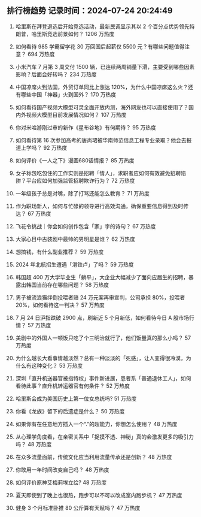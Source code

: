 
## 排行榜趋势 记录时间：2024-07-24 20:24:49
  
  1. 哈里斯在拜登退选后开始竞选活动，最新民调显示其以 2 个百分点优势领先特朗普，哈里斯竞选前景如何？ 1206 万热度
    
  2. 如何看待 985 学霸留学花 30 万回国后起薪仅 5500 元？有哪些问题值得注意？ 694 万热度
    
  3. 小米汽车 7 月第 3 周交付 1500 辆，已连续两周销量下滑，主要受到哪些因素影响？后面会好转吗？ 234 万热度
    
  4. 中国凉席火到法国，外贸订单同比上涨达 120%，为什么中国凉席这么火？还有哪些中国「神器」火到国外？ 170 万热度
    
  5. 如何看待国产视频大模型可灵全面开放内测，海外网友也可以直接使用了？国内外视频大模型目前发展情况如何？ 107 万热度
    
  6. 你对米哈游刚过审的新作《星布谷地》有何期待？ 95 万热度
    
  7. 如何看待第 16 次参加高考的唐尚珺被华南师范信息工程专业录取？他会去报道上学吗？ 92 万热度
    
  8. 如何评价《一人之下》漫画680话情报？ 85 万热度
    
  9. 女子称包吃包住的工作实则是招聘「情人」，求职者应如何有效避免招聘陷阱？平台应如何加强监管招聘欺诈行为？ 72 万热度
    
  10. 一年级孩子总是对嘴，除了打骂还能怎么教育？ 71 万热度
    
  11. 作为职场新人，如何与忙碌的领导进行高效沟通，确保重要信息得到及时传达？ 67 万热度
    
  12. 飞花令挑战｜你会如何创作包含「家」字的诗句？ 67 万热度
    
  13. 大家心目中古装剧中最帅的男明星是谁？ 62 万热度
    
  14. 想搞钱，有什么副业推荐？ 59 万热度
    
  15. 2024 年北航招生遭遇「滑铁卢」了吗？ 59 万热度
    
  16. 韩国超 400 万大学毕业生「躺平」，大企业大幅减少了面向应届生的招聘，暴露出韩国当前存在哪些问题？ 58 万热度
    
  17. 男子被流浪猫绊倒投喂者赔 24 万元案再审宣判，公司承担 80%，投喂者 20%，如何看待这一判决？ 57 万热度
    
  18. 7 月 24 日沪指跌破 2900 点，刷新近 5 个月新低，如何看待今日 A 股市场行情？ 57 万热度
    
  19. 美剧中的外国人一顿饭只吃了个三明治就行了，他们饭量真的那么小吗？ 57 万热度
    
  20. 为什么越长大看事情越淡然？总有一种淡淡的「死感」，让人变得很冷漠，为什么有这种变化？ 53 万热度
    
  21. 深圳「直升机送器官被指特权」事件新进展，患者系「普通退休工人」，如何看待此事？直升机转运器官有何条件？ 52 万热度
    
  22. 哈里斯会成为美国历史上第一位女总统吗? 51 万热度
    
  23. 你看《龙族》留下的后遗症是什么？ 50 万热度
    
  24. 如果你有在任意地方插入一个“.”的超能力，你想怎么使用？ 48 万热度
    
  25. 从心理学角度看，在亲密关系中「捉摸不透、神秘」真的会激发更多的吸引力吗？ 48 万热度
    
  26. 在众多流量面前，传统文化应当利用流量传承还是创新？ 48 万热度
    
  27. 你敢用一年时间改变自己吗？ 48 万热度
    
  28. 如何评价原神艾梅莉埃立绘? 48 万热度
    
  29. 夏天即使到了晚上也很热，跑步可以不可以改成室内跑步机？ 47 万热度
    
  30. 健身 3 个月标准卧推 80 公斤算有天赋吗？ 47 万热度
    